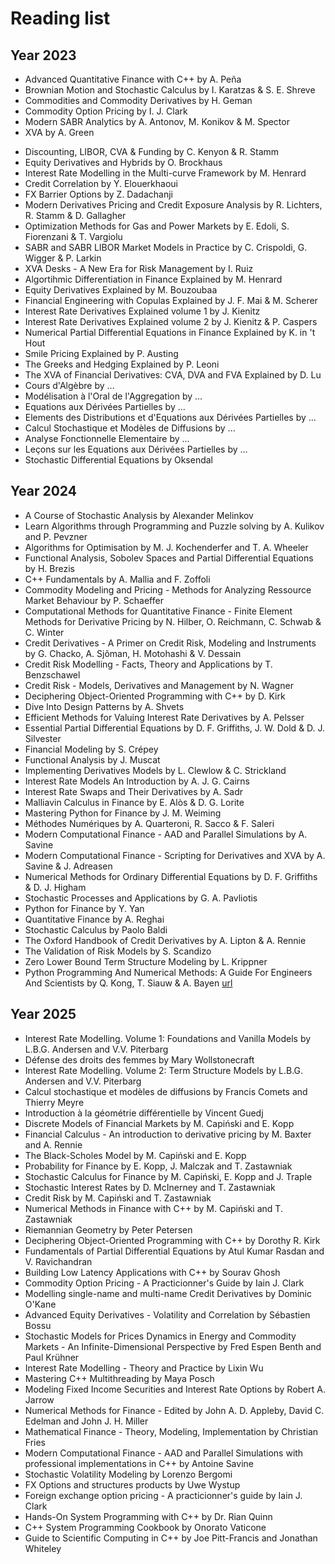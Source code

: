 # Reading list

## Year 2023

- Advanced Quantitative Finance with C++ by A. Peña
- Brownian Motion and Stochastic Calculus by I. Karatzas & S. E. Shreve
- Commodities and Commodity Derivatives by H. Geman
- Commodity Option Pricing by I. J. Clark
- Modern SABR Analytics by A. Antonov, M. Konikov & M. Spector
- XVA by A. Green
<!-- - Interest Rate Modelling and Derivative Pricing by ... -->
- Discounting, LIBOR, CVA & Funding by C. Kenyon & R. Stamm
- Equity Derivatives and Hybrids by O. Brockhaus
- Interest Rate Modelling in the Multi-curve Framework by M. Henrard
- Credit Correlation by Y. Elouerkhaoui
- FX Barrier Options by Z. Dadachanji
- Modern Derivatives Pricing and Credit Exposure Analysis by R. Lichters, R. Stamm & D. Gallagher
- Optimization Methods for Gas and Power Markets by E. Edoli, S. Fiorenzani & T. Vargiolu
- SABR and SABR LIBOR Market Models in Practice by C. Crispoldi, G. Wigger & P. Larkin
- XVA Desks - A New Era for Risk Management by I. Ruiz
- Algortihmic Differentiation in Finance Explained by M. Henrard
- Equity Derivatives Explained by M. Bouzoubaa
- Financial Engineering with Copulas Explained by J. F. Mai & M. Scherer
- Interest Rate Derivatives Explained volume 1 by J. Kienitz
- Interest Rate Derivatives Explained volume 2 by J. Kienitz & P. Caspers
- Numerical Partial Differential Equations in Finance Explained by K. in 't Hout
- Smile Pricing Explained by P. Austing
- The Greeks and Hedging Explained by P. Leoni
- The XVA of Financial Derivatives: CVA, DVA and FVA Explained by D. Lu
- Cours d'Algèbre by ...
- Modélisation à l'Oral de l'Aggregation by ...
- Equations aux Dérivées Partielles by ...
- Elements des Distributions et d'Equations aux Dérivées Partielles by ...
- Calcul Stochastique et Modèles de Diffusions by ...
- Analyse Fonctionnelle Elementaire by ...
- Leçons sur les Equations aux Dérivées Partielles by ...
- Stochastic Differential Equations by Oksendal

## Year 2024

- A Course of Stochastic Analysis by Alexander Melinkov
- Learn Algorithms through Programming and Puzzle solving by A. Kulikov and P. Pevzner
- Algorithms for Optimisation by M. J. Kochenderfer and T. A. Wheeler
- Functional Analysis, Sobolev Spaces and Partial Differential Equations by H. Brezis
- C++ Fundamentals by A. Mallia and F. Zoffoli
- Commodity Modeling and Pricing - Methods for Analyzing Ressource Market Behaviour by P. Schaeffer
- Computational Methods for Quantitative Finance - Finite Element Methods for Derivative Pricing by N. Hilber, O. Reichmann, C. Schwab & C. Winter
- Credit Derivatives - A Primer on Credit Risk, Modeling and Instruments by G. Chacko, A. Sjõman, H. Motohashi & V. Dessain
- Credit Risk Modelling - Facts, Theory and Applications by T. Benzschawel
- Credit Risk - Models, Derivatives and Management by N. Wagner
- Deciphering Object-Oriented Programming with C++ by D. Kirk
- Dive Into Design Patterns by A. Shvets
- Efficient Methods for Valuing Interest Rate Derivatives by A. Pelsser
- Essential Partial Differential Equations by D. F. Griffiths, J. W. Dold & D. J. Silvester
- Financial Modeling by S. Crépey
- Functional Analysis by J. Muscat
- Implementing Derivatives Models by L. Clewlow & C. Strickland
- Interest Rate Models An Introduction by A. J. G. Cairns
- Interest Rate Swaps and Their Derivatives by A. Sadr
- Malliavin Calculus in Finance by E. Alòs & D. G. Lorite
- Mastering Python for Finance by J. M. Weiming
- Méthodes Numériques by A. Quarteroni, R. Sacco & F. Saleri
- Modern Computational Finance - AAD and Parallel Simulations by A. Savine
- Modern Computational Finance - Scripting for Derivatives and XVA by A. Savine & J. Adreasen
- Numerical Methods for Ordinary Differential Equations by D. F. Griffiths & D. J. Higham
- Stochastic Processes and Applications by G. A. Pavliotis
- Python for Finance by Y. Yan
- Quantitative Finance by A. Reghai
- Stochastic Calculus by Paolo Baldi
- The Oxford Handbook of Credit Derivatives by A. Lipton & A. Rennie
- The Validation of Risk Models by S. Scandizo
- Zero Lower Bound Term Structure Modeling by L. Krippner
- Python Programming And Numerical Methods: A Guide For Engineers And Scientists by Q. Kong, T. Siauw & A. Bayen [url](https://pythonnumericalmethods.studentorg.berkeley.edu/notebooks/Index.html)

## Year 2025

- Interest Rate Modelling. Volume 1: Foundations and Vanilla Models by L.B.G. Andersen and V.V. Piterbarg
- Défense des droits des femmes by Mary Wollstonecraft
- Interest Rate Modelling. Volume 2: Term Structure Models by L.B.G. Andersen and V.V. Piterbarg
- Calcul stochastique et modèles de diffusions by Francis Comets and Thierry Meyre
- Introduction à la géométrie différentielle by Vincent Guedj
- Discrete Models of Financial Markets by M. Capiński and E. Kopp
- Financial Calculus - An introduction to derivative pricing by M. Baxter and A. Rennie
- The Black-Scholes Model by M. Capiński and E. Kopp
- Probability for Finance by E. Kopp, J. Malczak and T. Zastawniak
- Stochastic Calculus for Finance by M. Capiński, E. Kopp and J. Traple
- Stochastic Interest Rates by D. McInerney and T. Zastawniak
- Credit Risk by M. Capiński and T. Zastawniak
- Numerical Methods in Finance with C++ by M. Capiński and T. Zastawniak
- Riemannian Geometry by Peter Petersen
- Deciphering Object-Oriented Programming with C++ by Dorothy R. Kirk
- Fundamentals of Partial Differential Equations by Atul Kumar Rasdan and V. Ravichandran
- Building Low Latency Applications with C++ by Sourav Ghosh
- Commodity Option Pricing - A Practicionner's Guide by Iain J. Clark
- Modelling single-name and multi-name Credit Derivatives by Dominic O'Kane
- Advanced Equity Derivatives - Volatility and Correlation by Sébastien Bossu
- Stochastic Models for Prices Dynamics in Energy and Commodity Markets - An Infinite-Dimensional Perspective by Fred Espen Benth and Paul Krühner
- Interest Rate Modelling - Theory and Practice by Lixin Wu
- Mastering C++ Multithreading by Maya Posch
- Modeling Fixed Income Securities and Interest Rate Options by Robert A. Jarrow
- Numerical Methods for Finance - Edited by John A. D. Appleby, David C. Edelman and John J. H. Miller
- Mathematical Finance - Theory, Modeling, Implementation by Christian Fries
- Modern Computational Finance - AAD and Parallel Simulations with professional implementations in C++ by Antoine Savine
- Stochastic Volatility Modeling by Lorenzo Bergomi
- FX Options and structures products by Uwe Wystup
- Foreign exchange option pricing - A practicionner's guide by Iain J. Clark
- Hands-On System Programming with C++ by Dr. Rian Quinn
- C++ System Programming Cookbook by Onorato Vaticone
- Guide to Scientific Computing in C++ by Joe Pitt-Francis and Jonathan Whiteley
